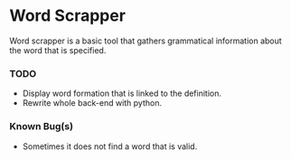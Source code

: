# Word Scrapper

Word scrapper is a basic tool that gathers grammatical information about the word that is specified.

### TODO

- Display word formation that is linked to the definition.
- Rewrite whole back-end with python.

### Known Bug(s)

- Sometimes it does not find a word that is valid.
